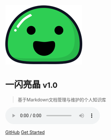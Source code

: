 ![logo](_static/icon.svg)

# 一闪亮晶 <small>v1.0</small>

> 基于Markdown文档管理与维护的个人知识库

<audio id="player" controls autoplay>
    <source src="_static/Mozart.K.265-K.300e.Theme.mp3" type="audio/mp3">
</audio>

[GitHub](https://github.com/quinlan-l/info-repo)
[Get Started](#一闪亮晶)

<!-- background image 

![](_media/bg.png)

-->

<!-- background color 

![color](#f0f0f0)

-->


